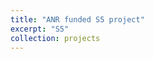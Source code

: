 ```yaml
---
title: "ANR funded S5 project"
excerpt: "S5"
collection: projects
---
```


 <link rel="S5 documentation" href="https://github.com/JMNocquet/pyacs36" />
